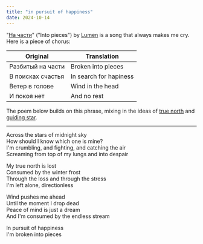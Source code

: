 ```yaml
---
title: "in pursuit of happiness"
date: 2024-10-14
---
```


"[На части](https://www.youtube.com/watch?v=eKvK6Z3NUj0)" ("Into pieces") by [Lumen](https://en.wikipedia.org/wiki/Lumen_(band)) is a song that always makes me cry. Here is a piece of chorus:

| Original | Translation |
|-|-|
| Разбитый на части | Broken into pieces     |
| В поисках счастья | In search for hapiness |
| Ветер в голове    | Wind in the head       |
| И покоя нет       | And no rest            |

The poem below builds on this phrase, mixing in the ideas of [true north](https://en.wikipedia.org/wiki/True_north) and [guiding star](https://en.wikipedia.org/wiki/Pole_star).

---

Across the stars of midnight sky  
How should I know which one is mine?  
I'm crumbling, and fighting, and catching the air  
Screaming from top of my lungs and into despair

My true north is lost  
Consumed by the winter frost  
Through the loss and through the stress  
I'm left alone, directionless

Wind pushes me ahead  
Until the moment I drop dead  
Peace of mind is just a dream  
And I'm consumed by the endless stream

In pursuit of happiness  
I'm broken into pieces
